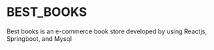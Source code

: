 # BEST_BOOKS
Best books is an e-commerce book store developed by using Reactjs, Springboot, and Mysql 
